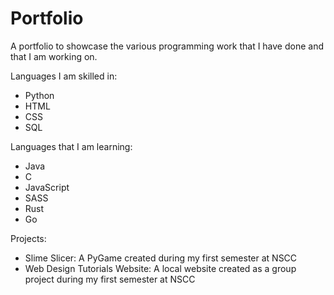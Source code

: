 # Portfolio
A portfolio to showcase the various programming work that I have done and that I am working on.

Languages I am skilled in:
- Python
- HTML
- CSS
- SQL 

Languages that I am learning:
- Java
- C
- JavaScript
- SASS
- Rust
- Go

Projects:
- Slime Slicer: A PyGame created during my first semester at NSCC
- Web Design Tutorials Website: A local website created as a group project during my first semester at NSCC
